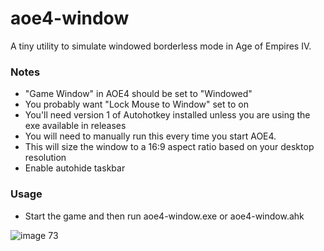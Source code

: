 # aoe4-window
A tiny utility to simulate windowed borderless mode in Age of Empires IV.

### Notes
* "Game Window" in AOE4 should be set to "Windowed"
* You probably want "Lock Mouse to Window" set to on
* You'll need version 1 of Autohotkey installed unless you are using the exe available in releases
* You will need to manually run this every time you start AOE4.
* This will size the window to a 16:9 aspect ratio based on your desktop resolution
* Enable autohide taskbar

### Usage
* Start the game and then run aoe4-window.exe or aoe4-window.ahk

![image 73](https://user-images.githubusercontent.com/8503272/214855356-94141dae-c3e6-45d9-9f41-4531811f0a4e.jpg)
